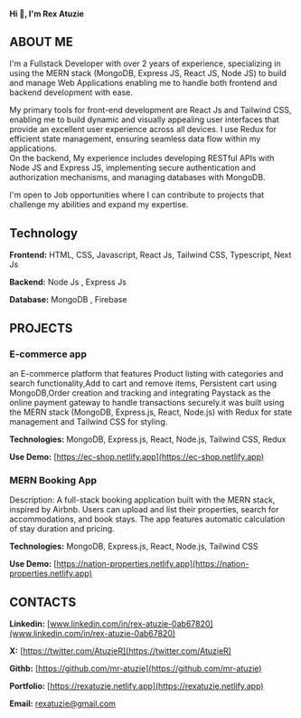 #### Hi 👋, I'm Rex Atuzie

## ABOUT ME
I'm a Fullstack Developer with over 2 years of experience, specializing in using the MERN stack (MongoDB, Express JS, React JS, Node JS) to build and manage Web Applications enabling me to handle both frontend and backend development with ease.

My primary tools for front-end development are React Js and Tailwind CSS, enabling me to build dynamic and visually appealing user interfaces that provide an excellent user experience across all devices. I use Redux for efficient state management, ensuring seamless data flow within my applications.
<br/>
On the backend, My experience includes developing RESTful APIs with Node JS and Express JS, implementing secure authentication and authorization mechanisms, and managing databases with MongoDB. 

I'm open to Job opportunities where I can contribute to projects that challenge my abilities and expand my expertise.

## Technology
**Frontend:**  HTML, CSS, Javascript, React Js, Tailwind CSS, Typescript, Next Js

**Backend:** Node Js , Express Js

 **Database:** MongoDB , Firebase

## PROJECTS
### E-commerce app
 an E-commerce platform that features Product listing with categories and search functionality,Add to cart and remove items, Persistent cart using MongoDB,Order creation and tracking and integrating Paystack as the online payment gateway to handle transactions securely.it was built using the MERN stack (MongoDB, Express.js, React, Node.js) with Redux for state management and Tailwind CSS for styling.
 
**Technologies:** MongoDB, Express.js, React, Node.js, Tailwind CSS, Redux

**Use Demo:** [https://ec-shop.netlify.app](https://ec-shop.netlify.app)

### MERN Booking App
Description: A full-stack booking application built with the MERN stack, inspired by Airbnb. Users can upload and list their properties, search for accommodations, and book stays. The app features automatic calculation of stay duration and pricing.

**Technologies:** MongoDB, Express.js, React, Node.js, Tailwind CSS

**Use Demo:** [https://nation-properties.netlify.app](https://nation-properties.netlify.app)

## CONTACTS
**Linkedin:** [www.linkedin.com/in/rex-atuzie-0ab67820](www.linkedin.com/in/rex-atuzie-0ab67820)

**X:** [https://twitter.com/AtuzieR](https://twitter.com/AtuzieR)

**Githb:** [https://github.com/mr-atuzie](https://github.com/mr-atuzie) 

**Portfolio:** [https://rexatuzie.netlify.app](https://rexatuzie.netlify.app)

**Email:** [rexatuzie@gmail.com](rexatuzie@gmail.com)

